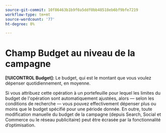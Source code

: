 ```yaml
---
source-git-commit: 10f86463b1b9f0a5ddf0bb48518eb6bf9bfe7219
workflow-type: tm+mt
source-wordcount: '77'
ht-degree: 0%

---
```

# Champ Budget au niveau de la campagne

**[!UICONTROL Budget]:** Le budget, qui est le montant que vous voulez dépenser quotidiennement, en moyenne.

Si vous attribuez cette opération à un portefeuille pour lequel les limites du budget de l&#39;opération sont automatiquement ajustées, alors — selon les conditions de recherche — vous pouvez effectivement dépenser plus ou moins que le budget spécifié pour une période donnée. En outre, toute modification manuelle du budget de la campagne (depuis Search, Social et Commerce ou le réseau publicitaire) peut être écrasée par la fonctionnalité d’optimisation.
